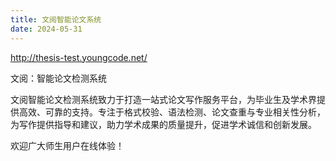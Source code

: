 ```yaml
---
title: 文阅智能论文系统
date: 2024-05-31
---
```


http://thesis-test.youngcode.net/

文阅：智能论文检测系统

<!--more-->

文阅智能论文检测系统致力于打造一站式论文写作服务平台，为毕业生及学术界提供高效、可靠的支持。专注于格式校验、语法检测、论文查重与专业相关性分析，为写作提供指导和建议，助力学术成果的质量提升，促进学术诚信和创新发展。

欢迎广大师生用户在线体验！